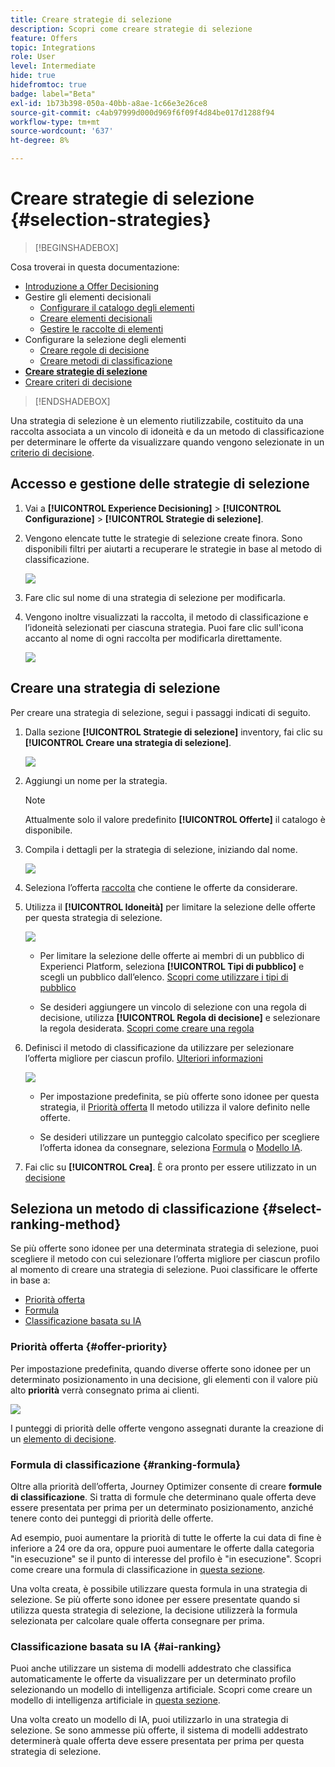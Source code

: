 ```yaml
---
title: Creare strategie di selezione
description: Scopri come creare strategie di selezione
feature: Offers
topic: Integrations
role: User
level: Intermediate
hide: true
hidefromtoc: true
badge: label="Beta"
exl-id: 1b73b398-050a-40bb-a8ae-1c66e3e26ce8
source-git-commit: c4ab97999d000d969f6f09f4d84be017d1288f94
workflow-type: tm+mt
source-wordcount: '637'
ht-degree: 8%

---
```


# Creare strategie di selezione {#selection-strategies}

>[!BEGINSHADEBOX]

Cosa troverai in questa documentazione:

* [Introduzione a Offer Decisioning](gs-experience-decisioning.md)
* Gestire gli elementi decisionali
   * [Configurare il catalogo degli elementi](catalogs.md)
   * [Creare elementi decisionali](items.md)
   * [Gestire le raccolte di elementi](collections.md)
* Configurare la selezione degli elementi
   * [Creare regole di decisione](rules.md)
   * [Creare metodi di classificazione](ranking.md)
* **[Creare strategie di selezione](selection-strategies.md)**
* [Creare criteri di decisione](create-decision.md)

>[!ENDSHADEBOX]

Una strategia di selezione è un elemento riutilizzabile, costituito da una raccolta associata a un vincolo di idoneità e da un metodo di classificazione per determinare le offerte da visualizzare quando vengono selezionate in un [criterio di decisione](create-decision.md).

## Accesso e gestione delle strategie di selezione

1. Vai a **[!UICONTROL Experience Decisioning]** > **[!UICONTROL Configurazione]** > **[!UICONTROL Strategie di selezione]**.

1. Vengono elencate tutte le strategie di selezione create finora. Sono disponibili filtri per aiutarti a recuperare le strategie in base al metodo di classificazione.

   ![](assets/strategy-list-filters.png)

1. Fare clic sul nome di una strategia di selezione per modificarla.

1. Vengono inoltre visualizzati la raccolta, il metodo di classificazione e l’idoneità selezionati per ciascuna strategia. Puoi fare clic sull&#39;icona accanto al nome di ogni raccolta per modificarla direttamente.

   ![](assets/strategy-list-edit-collection.png)

## Creare una strategia di selezione

Per creare una strategia di selezione, segui i passaggi indicati di seguito.

1. Dalla sezione **[!UICONTROL Strategie di selezione]** inventory, fai clic su **[!UICONTROL Creare una strategia di selezione]**.

   ![](assets/strategy-create-button.png)

1. Aggiungi un nome per la strategia.

   >[!NOTE]
   >
   >Attualmente solo il valore predefinito **[!UICONTROL Offerte]** il catalogo è disponibile.

1. Compila i dettagli per la strategia di selezione, iniziando dal nome.

   ![](assets/strategy-create-screen.png)

1. Seleziona l’offerta [raccolta](collections.md) che contiene le offerte da considerare.

1. Utilizza il **[!UICONTROL Idoneità]** per limitare la selezione delle offerte per questa strategia di selezione.

   ![](assets/strategy-create-eligibility.png)

   * Per limitare la selezione delle offerte ai membri di un pubblico di Experienci Platform, seleziona **[!UICONTROL Tipi di pubblico]** e scegli un pubblico dall’elenco. [Scopri come utilizzare i tipi di pubblico](../audience/about-audiences.md)

   * Se desideri aggiungere un vincolo di selezione con una regola di decisione, utilizza **[!UICONTROL Regola di decisione]** e selezionare la regola desiderata. [Scopri come creare una regola](rules.md)

1. Definisci il metodo di classificazione da utilizzare per selezionare l’offerta migliore per ciascun profilo. [Ulteriori informazioni](#select-ranking-method)

   ![](assets/strategy-create-ranking.png)

   * Per impostazione predefinita, se più offerte sono idonee per questa strategia, il [Priorità offerta](#offer-priority) Il metodo utilizza il valore definito nelle offerte.

   * Se desideri utilizzare un punteggio calcolato specifico per scegliere l’offerta idonea da consegnare, seleziona [Formula](#ranking-formula) o [Modello IA](#ai-ranking).

1. Fai clic su **[!UICONTROL Crea]**. È ora pronto per essere utilizzato in un [decisione](create-decision.md)

## Seleziona un metodo di classificazione {#select-ranking-method}

Se più offerte sono idonee per una determinata strategia di selezione, puoi scegliere il metodo con cui selezionare l’offerta migliore per ciascun profilo al momento di creare una strategia di selezione. Puoi classificare le offerte in base a:

* [Priorità offerta](#offer-priority)
* [Formula](#ranking-formula)
* [Classificazione basata su IA](#ai-ranking)

### Priorità offerta {#offer-priority}

Per impostazione predefinita, quando diverse offerte sono idonee per un determinato posizionamento in una decisione, gli elementi con il valore più alto **priorità** verrà consegnato prima ai clienti.

![](assets/item-priority.png)

I punteggi di priorità delle offerte vengono assegnati durante la creazione di un [elemento di decisione](items.md).

### Formula di classificazione {#ranking-formula}

Oltre alla priorità dell’offerta, Journey Optimizer consente di creare **formule di classificazione**. Si tratta di formule che determinano quale offerta deve essere presentata per prima per un determinato posizionamento, anziché tenere conto dei punteggi di priorità delle offerte.

Ad esempio, puoi aumentare la priorità di tutte le offerte la cui data di fine è inferiore a 24 ore da ora, oppure puoi aumentare le offerte dalla categoria &quot;in esecuzione&quot; se il punto di interesse del profilo è &quot;in esecuzione&quot;. Scopri come creare una formula di classificazione in [questa sezione](ranking.md).

Una volta creata, è possibile utilizzare questa formula in una strategia di selezione. Se più offerte sono idonee per essere presentate quando si utilizza questa strategia di selezione, la decisione utilizzerà la formula selezionata per calcolare quale offerta consegnare per prima.

### Classificazione basata su IA {#ai-ranking}

Puoi anche utilizzare un sistema di modelli addestrato che classifica automaticamente le offerte da visualizzare per un determinato profilo selezionando un modello di intelligenza artificiale. Scopri come creare un modello di intelligenza artificiale in [questa sezione](ranking.md).

Una volta creato un modello di IA, puoi utilizzarlo in una strategia di selezione. Se sono ammesse più offerte, il sistema di modelli addestrato determinerà quale offerta deve essere presentata per prima per questa strategia di selezione.
